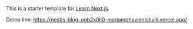 This is a starter template for [Learn Next.js](https://nextjs.org/learn).

Demo link: https://nextjs-blog-ogb2x0li0-mariamphavlenishvili.vercel.app/

